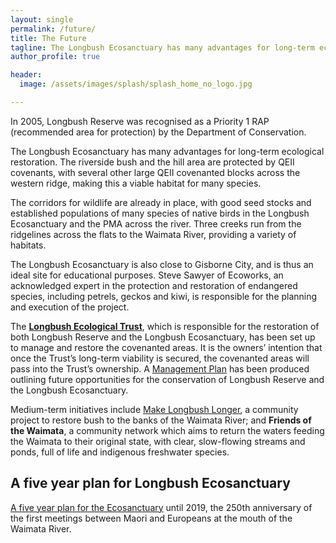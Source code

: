 ```yaml
---
layout: single
permalink: /future/
title: The Future
tagline: The Longbush Ecosanctuary has many advantages for long-term ecological restoration. 
author_profile: true

header:
  image: /assets/images/splash/splash_home_no_logo.jpg

---
```


In 2005, Longbush Reserve was recognised as a Priority 1 RAP (recommended area for protection) by the Department of Conservation.

The Longbush Ecosanctuary has many advantages for long-term ecological restoration. The riverside bush and the hill area are protected by QEII covenants, with several other large QEII covenanted blocks across the western ridge, making this a viable habitat for many species.

The corridors for wildlife are already in place, with good seed stocks and established populations of many species of native birds in the Longbush Ecosanctuary and the PMA across the river. Three creeks run from the ridgelines across the flats to the Waimata River, providing a variety of habitats.

The Longbush Ecosanctuary is also close to Gisborne City, and is thus an ideal site for educational purposes. Steve Sawyer of Ecoworks, an acknowledged expert in the protection and restoration of endangered species, including petrels, geckos and kiwi, is responsible for the planning and execution of the project.

The **[Longbush Ecological Trust](/trust/)**, which is responsible for the restoration of both Longbush Reserve and the Longbush Ecosanctuary, has been set up to manage and restore the covenanted areas. It is the owners’ intention that once the Trust’s long-term viability is secured, the covenanted areas will pass into the Trust’s ownership. A [Management Plan](/assets/documents/LongbushAndWaikereruManagementPlan.pdf) has been produced outlining future opportunities for the conservation of Longbush Reserve and the Longbush Ecosanctuary.

Medium-term initiatives include [Make Longbush Longer](/assets/documents/MakeLongbushLonger.pdf), a community project to restore bush to the banks of the Waimata River; and **Friends of the Waimata**, a community network which aims to return the waters feeding the Waimata to their original state, with clear, slow-flowing streams and ponds, full of life and indigenous freshwater species.

## A five year plan for Longbush Ecosanctuary

[A five year plan for the Ecosanctuary](/assets/documents/LongbushFiveYearPlan.pdf) until 2019, the 250th anniversary of the first meetings between Maori and Europeans at the mouth of the Waimata River.